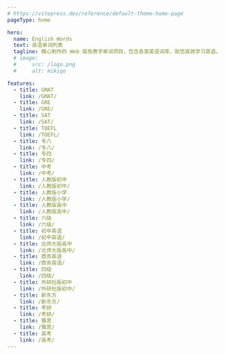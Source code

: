 ```yaml
---
# https://vitepress.dev/reference/default-theme-home-page
pageType: home

hero:
  name: English Words
  text: 英语单词列表
  tagline: 精心制作的 Web 版免费学单词项目，包含各类英语词库，助您高效学习英语。
  # image:
  #     src: /logo.png
  #     alt: mikigo

features:
  - title: GMAT
    link: /GMAT/
  - title: GRE
    link: /GRE/
  - title: SAT
    link: /SAT/
  - title: TOEFL
    link: /TOEFL/
  - title: 专八
    link: /专八/
  - title: 专四
    link: /专四/
  - title: 中考
    link: /中考/
  - title: 人教版初中
    link: /人教版初中/
  - title: 人教版小学
    link: /人教版小学/
  - title: 人教版高中
    link: /人教版高中/
  - title: 六级
    link: /六级/
  - title: 初中英语
    link: /初中英语/
  - title: 北师大版高中
    link: /北师大版高中/
  - title: 商务英语
    link: /商务英语/
  - title: 四级
    link: /四级/
  - title: 外研社版初中
    link: /外研社版初中/
  - title: 新东方
    link: /新东方/
  - title: 考研
    link: /考研/
  - title: 雅思
    link: /雅思/
  - title: 高考
    link: /高考/
---
```

